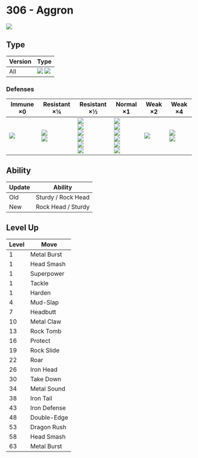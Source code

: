 # 306 - Aggron
![][306]

## Type

Version | Type
---     | ---
All     | ![][steel]  ![][rock]

### Defenses

Immune ×0       | Resistant ×¼                   | Resistant ×½                                                                       | Normal ×1                                                                             | Weak ×2        | Weak ×4
---             | ---                            | ---                                                                                | ---                                                                                   | ---            | ---
![][poison]<br> | ![][normal]<br>![][flying]<br> | ![][rock]<br>![][bug]<br>![][psychic]<br>![][ice]<br>![][dragon]<br>![][fairy]<br> | ![][ghost]<br>![][steel]<br>![][fire]<br>![][grass]<br>![][electric]<br>![][dark]<br> | ![][water]<br> | ![][fighting]<br>![][ground]<br>

## Ability

Update | Ability
---    | ---
Old    | Sturdy / Rock Head
New    | Rock Head / Sturdy

## Level Up

Level | Move
---   | ---
1     | Metal Burst
1     | Head Smash
1     | Superpower
1     | Tackle
1     | Harden
4     | Mud-Slap
7     | Headbutt
10    | Metal Claw
13    | Rock Tomb
16    | Protect
19    | Rock Slide
22    | Roar
26    | Iron Head
30    | Take Down
34    | Metal Sound
38    | Iron Tail
43    | Iron Defense
48    | Double-Edge
53    | Dragon Rush
58    | Head Smash
63    | Metal Burst

[306]: ../img/pokemon/306.png
[normal]: ../img/types/normal.png
[fire]: ../img/types/fire.png
[fighting]: ../img/types/fighting.png
[water]: ../img/types/water.png
[flying]: ../img/types/flying.png
[grass]: ../img/types/grass.png
[poison]: ../img/types/poison.png
[electric]: ../img/types/electric.png
[ground]: ../img/types/ground.png
[psychic]: ../img/types/psychic.png
[rock]: ../img/types/rock.png
[ice]: ../img/types/ice.png
[bug]: ../img/types/bug.png
[dragon]: ../img/types/dragon.png
[ghost]: ../img/types/ghost.png
[dark]: ../img/types/dark.png
[steel]: ../img/types/steel.png
[fairy]: ../img/types/fairy.png
